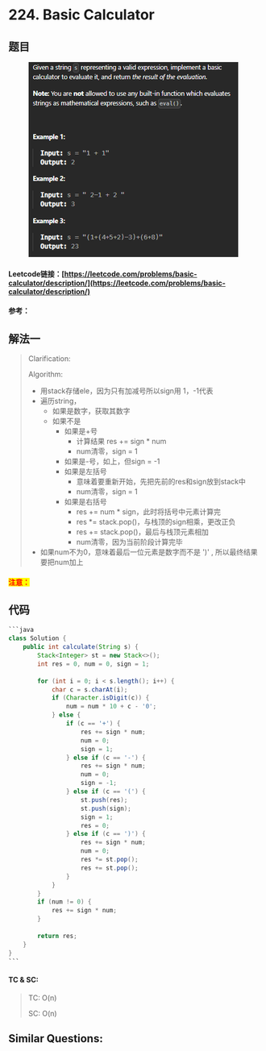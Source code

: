 # 224. Basic Calculator

## 题目

<figure><img src="../../.gitbook/assets/image (2).png" alt=""><figcaption></figcaption></figure>

#### Leetcode链接：[https://leetcode.com/problems/basic-calculator/description/](https://leetcode.com/problems/basic-calculator/description/)

#### 参考：

## 解法一

> Clarification:&#x20;
>
> Algorithm:&#x20;
>
> * 用stack存储ele，因为只有加减号所以sign用 1，-1代表
> * 遍历string，
>   * 如果是数字，获取其数字
>   * 如果不是
>     * 如果是+号
>       * 计算结果 res += sign \* num
>       * num清零，sign = 1
>     * 如果是-号，如上，但sign = -1
>     * 如果是左括号
>       * 意味着要重新开始，先把先前的res和sign放到stack中
>       * num清零，sign = 1
>     * 如果是右括号
>       * res += num \* sign，此时将括号中元素计算完
>       * res \*= stack.pop()，与栈顶的sign相乘，更改正负
>       * res += stack.pop()，最后与栈顶元素相加
>       * num清零，因为当前阶段计算完毕
> * 如果num不为0，意味着最后一位元素是数字而不是 ')' , 所以最终结果要把num加上

#### <mark style="color:red;">注意：</mark>

## 代码

````java
```java
class Solution {
    public int calculate(String s) {
        Stack<Integer> st = new Stack<>();
        int res = 0, num = 0, sign = 1;

        for (int i = 0; i < s.length(); i++) {
            char c = s.charAt(i);
            if (Character.isDigit(c)) {
                num = num * 10 + c - '0';
            } else {
                if (c == '+') {
                    res += sign * num;
                    num = 0;
                    sign = 1;
                } else if (c == '-') {
                    res += sign * num;
                    num = 0;
                    sign = -1;
                } else if (c == '(') {
                    st.push(res);
                    st.push(sign);
                    sign = 1;
                    res = 0;
                } else if (c == ')') {
                    res += sign * num;
                    num = 0;
                    res *= st.pop();
                    res += st.pop();
                }
            }
        }
        if (num != 0) {
            res += sign * num;
        }

        return res;
    }
}
```
````

#### TC & SC:&#x20;

> TC: O(n)
>
> SC: O(n)

## **Similar Questions:**&#x20;

